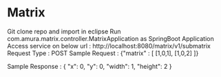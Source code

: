 # Matrix
Git clone repo and import in eclipse
Run com.amura.matrix.controller.MatrixApplication as SpringBoot Application
Access service on below url :
 http://localhost:8080/matrix/v1/submatrix
 Request Type : POST
 Sample Request :
  {"matrix" : [
    [1,0,1],
    [1,0,2]
  ]}
  
  Sample Response :
  {
    "x": 0,
    "y": 0,
    "width": 1,
    "height": 2
}
